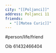 ```yaml
---
city: "[[Poljanci]]"
address: Poljanci 11
friends:
  - "[[Matea Curic]]"
---
```

#person/life/friend 

Oib 61432466404
